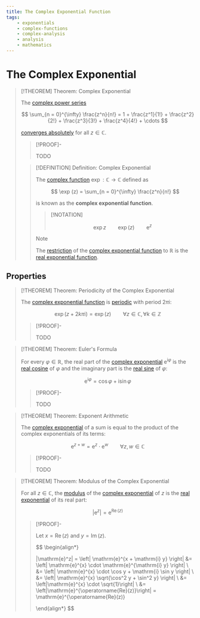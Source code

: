 ```yaml
---
title: The Complex Exponential Function
tags:
    - exponentials
    - complex-functions
    - complex-analysis
    - analysis
    - mathematics
---
```


# The Complex Exponential

>[!THEOREM] Theorem: Complex Exponential
>
>The [complex power series](../Complex%20Power%20Series/Complex%20Power%20Series.md)
>
>$$
>\sum_{n = 0}^{\infty} \frac{z^n}{n!} = 1 + \frac{z^1}{1!} +  \frac{z^2}{2!} + \frac{z^3}{3!} + \frac{z^4}{4!} + \cdots
>$$
>
>[converges absolutely](../Complex%20Power%20Series/Convergence.md) for all $z \in \mathbb{C}$.
>
>>[!PROOF]-
>>
>>TODO
>>
>
>>[!DEFINITION] Definition: Complex Exponential
>>
>>The [complex function](Complex%20Functions.md) $\exp: \mathbb{C} \to \mathbb{C}$ defined as
>>
>>$$
>>\exp (z) = \sum_{n = 0}^{\infty} \frac{z^n}{n!}
>>$$
>>
>>is known as the **complex exponential function**.
>>
>>>[!NOTATION]
>>>
>>>$$
>>>\exp z \qquad \exp(z) \qquad \mathrm{e}^z
>>>$$
>>>
>>
>>>[!NOTE]
>>>
>>>The [restriction](../../Functions/Restriction.md) of the [complex exponential function](The%20Complex%20Exponential%20Function.md) to $\mathbb{R}$ is the [real exponential function](../../Real%20Analysis/Real%20Functions/The%20Real%20Exponential%20Function.md).
>>>
>>
>

## Properties

>[!THEOREM] Theorem: Periodicity of the Complex Exponential
>
>The [complex exponential function](The%20Complex%20Exponential%20Function.md) is [periodic](Periodicity.md) with period $2\pi \mathrm{i}$:
>
>$$
>\exp(z + 2k\pi \mathrm{i}) = \exp (z) \qquad \forall z \in \mathbb{C}, \forall k \in \mathbb{Z}
>$$
>
>>[!PROOF]-
>>
>>TODO
>>
>

>[!THEOREM] Theorem: Euler's Formula
>
>For every $\varphi \in \mathbb{R}$, the real part of the [complex exponential](The%20Complex%20Exponential%20Function.md) $\mathrm{e}^{\mathrm{i}\varphi}$ is the [real cosine](../../Real%20Analysis/Real%20Functions/Real%20Trigonometric%20Functions/Real%20Cosine%20Function/Real%20Cosine%20Function.md) of $\varphi$ and the imaginary part is the [real sine](../../Real%20Analysis/Real%20Functions/Real%20Trigonometric%20Functions/Real%20Cosine%20Function/Real%20Cosine%20Function.md) of $\varphi$:
>
>$$
>\mathrm{e}^{\mathrm{i}\varphi} = \cos \varphi + \mathrm{i} \sin \varphi
>$$
>
>>[!PROOF]-
>>
>>TODO
>>
>

>[!THEOREM] Theorem: Exponent Arithmetic
>
>The [complex exponential](The%20Complex%20Exponential%20Function.md) of a sum is equal to the product of the complex exponentials of its terms:
>
>$$
>\mathrm{e}^{z + w} = \mathrm{e}^z \cdot \mathrm{e}^w \qquad \forall z,w \in \mathbb{C}
>$$
>
>>[!PROOF]-
>>
>>TODO
>>
>

>[!THEOREM] Theorem: Modulus of the Complex Exponential
>
>For all $z \in \mathbb{C}$, the [modulus](../../../Algebra/Fields/The%20Complex%20Numbers/index.md) of the [complex exponential](The%20Complex%20Exponential%20Function.md) of $z$ is the [real exponential](../../Real%20Analysis/Real%20Functions/The%20Real%20Exponential%20Function.md) of its real part:
>
>$$
>|\mathrm{e}^z| = \mathrm{e}^{\operatorname{Re}(z)}
>$$
>
>>[!PROOF]-
>>
>>Let $x = \operatorname{Re}(z)$ and $y = \operatorname{Im}(z)$.
>>
>>$$
>>\begin{align*}
>>
>>|\mathrm{e}^z| = \left| \mathrm{e}^{x + \mathrm{i} y} \right| &= \left| \mathrm{e}^{x} \cdot \mathrm{e}^{\mathrm{i} y} \right| \\ &= \left| \mathrm{e}^{x} \cdot \cos y + \mathrm{i} \sin y \right| \\ &= \left| \mathrm{e}^{x} \sqrt{\cos^2 y + \sin^2 y} \right| \\ &= \left|\mathrm{e}^{x} \cdot \sqrt{1}\right| \\ &= \left|\mathrm{e}^{\operatorname{Re}(z)}\right| = \mathrm{e}^{\operatorname{Re}(z)}
>>
>>\end{align*}
>>$$
>>
>